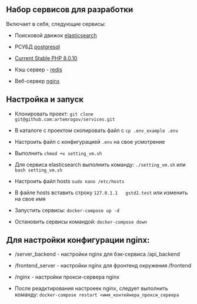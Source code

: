## Набор сервисов для разработки

Включает в себя, следующие сервисы:

- Поисковой движок [elasticsearch](https://www.elastic.co/elasticsearch/)

- РСУБД [postgresql](https://www.postgresql.org/download/)

- [Current Stable PHP 8.0.10](https://www.php.net/downloads)

- Кэш сервер - [redis](https://redis.io/)

- Веб-сервер [nginx](https://nginx.org/ru/)

## Настройка и запуск

- Клонировать проект: ``git clone git@github.com:artemrogov/services.git``

- В каталоге с проектом скопировать файл с ``cp .env_example .env``

- Настроить файл с конфигурацией ``.env`` на свое усмотрение

- Выполнить ``chmod +x setting_vm.sh``

- Для сервиса elasticsearch выполнить команду: ``./setting_vm.sh`` или `` bash setting_vm.sh``

- Настроить файл hosts ``sudo nano /etc/hosts``

- В файле hosts вставить строку ``127.0.1.1   gstd2.test`` или изменить на свое имя 

- Запустить сервисы: ``docker-compose up -d``

- Остановить сервисы командой: ``docker-compose down``

## Для настройки конфигурации nginx: 

- /server_backend - настройки nginx для бэк-сервиса /api_backend

- /frontend_server - настройки nginx для фронтенд окружения /frontend

- /nginx - настройки прокси-сервера nginx

- После реадктирования настроеек nginx, следует выполнить команду: ``docker-compose restart <имя_контейнера_прокси_сервера``

 
